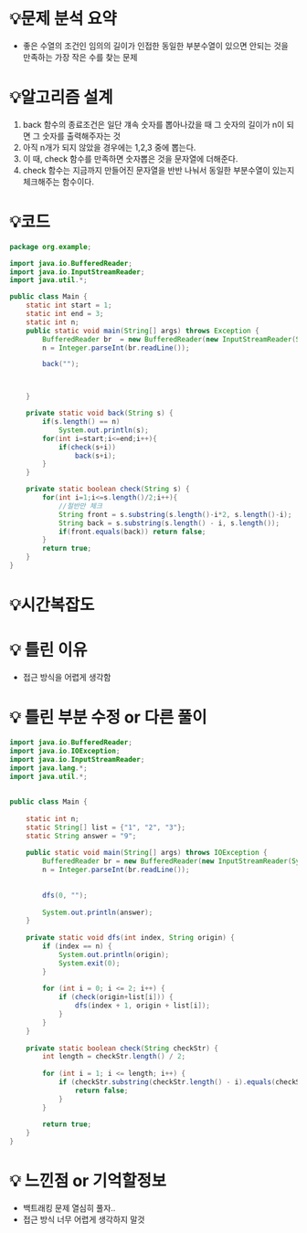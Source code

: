 # 💡**문제 분석 요약**

- 좋은 수열의 조건인 임의의 길이가 인접한 동일한 부분수열이 있으면 안되는 것을 만족하는 가장 작은 수를 찾는 문제

# 💡**알고리즘 설계**

1. back 함수의 종료조건은 일단 걔속 숫자를 뽑아나갔을 때 그 숫자의 길이가 n이 되면 그 숫자를 출력해주자는 것
2. 아직 n개가 되지 않았을 경우에는 1,2,3 중에 뽑는다.
3. 이 때, check 함수를 만족하면 숫자뽑은 것을 문자열에 더해준다.
4. check 함수는 지금까지 만들어진 문자열을 반반 나눠서 동일한 부분수열이 있는지 체크해주는 함수이다.

# 💡코드

```java
package org.example;

import java.io.BufferedReader;
import java.io.InputStreamReader;
import java.util.*;

public class Main {
    static int start = 1;
    static int end = 3;
    static int n;
    public static void main(String[] args) throws Exception {
        BufferedReader br  = new BufferedReader(new InputStreamReader(System.in));
        n = Integer.parseInt(br.readLine());

        back("");



    }

    private static void back(String s) {
        if(s.length() == n)
            System.out.println(s);
        for(int i=start;i<=end;i++){
            if(check(s+i))
                back(s+i);
        }
    }

    private static boolean check(String s) {
        for(int i=1;i<=s.length()/2;i++){
            //절반만 체크
            String front = s.substring(s.length()-i*2, s.length()-i);
            String back = s.substring(s.length() - i, s.length());
            if(front.equals(back)) return false;
        }
        return true;
    }
}
```

# 💡시간복잡도

# 💡 틀린 이유

- 접근 방식을 어렵게 생각함
 

# 💡 틀린 부분 수정 or 다른 풀이
```java
import java.io.BufferedReader;
import java.io.IOException;
import java.io.InputStreamReader;
import java.lang.*;
import java.util.*;
 
 
public class Main {
 
    static int n;
    static String[] list = {"1", "2", "3"};
    static String answer = "9";
 
    public static void main(String[] args) throws IOException {
        BufferedReader br = new BufferedReader(new InputStreamReader(System.in));
        n = Integer.parseInt(br.readLine());
 
 
        dfs(0, "");
 
        System.out.println(answer);
    }
 
    private static void dfs(int index, String origin) {
        if (index == n) {
            System.out.println(origin);
            System.exit(0);
        }
 
        for (int i = 0; i <= 2; i++) {
            if (check(origin+list[i])) {
                dfs(index + 1, origin + list[i]);
            }
        }
    }
 
    private static boolean check(String checkStr) {
        int length = checkStr.length() / 2;
 
        for (int i = 1; i <= length; i++) {
            if (checkStr.substring(checkStr.length() - i).equals(checkStr.substring(checkStr.length() - 2 * i, checkStr.length() - i))) {
                return false;
            }
        }
 
        return true;
    }
}
```

# 💡 느낀점 or 기억할정보
 - 백트래킹 문제 열심히 풀자..
 - 접근 방식 너무 어렵게 생각하지 말것

